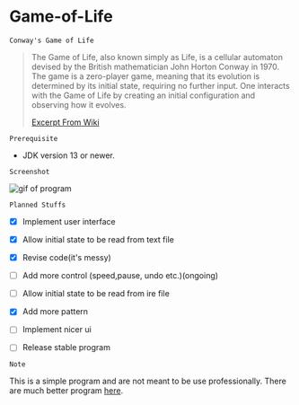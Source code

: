# Game-of-Life
`Conway's Game of Life 
`

>The Game of Life, also known simply as Life, is a cellular automaton devised by the British mathematician John Horton Conway in 1970.
>The game is a zero-player game, meaning that its evolution is determined by its initial state, requiring no further input. One interacts with the Game of Life by creating an initial configuration and observing how it evolves.
>
>[Excerpt From Wiki](https://en.wikipedia.org/wiki/Conway%27s_Game_of_Life)

`Prerequisite`
- JDK version 13 or newer.

`Screenshot
`

![gif of program](https://imgur.com/0CRTpEK.gif)

`Planned Stuffs
`
- [x] Implement user interface
- [x] Allow initial state to be read from text file
- [x] Revise code(it's messy)
- [ ] Add more control (speed,pause, undo etc.)(ongoing)
- [ ] Allow initial state to be read from ire file
- [x] Add more pattern
- [ ] Implement nicer ui
- [ ] Release stable program


`Note`

This is a simple program and are not meant to be use professionally. There are much better program [here](https://sourceforge.net/projects/golly/).
